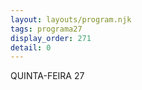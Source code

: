 ```yaml
---
layout: layouts/program.njk
tags: programa27
display_order: 271
detail: 0
---
```

QUINTA-FEIRA 27  

